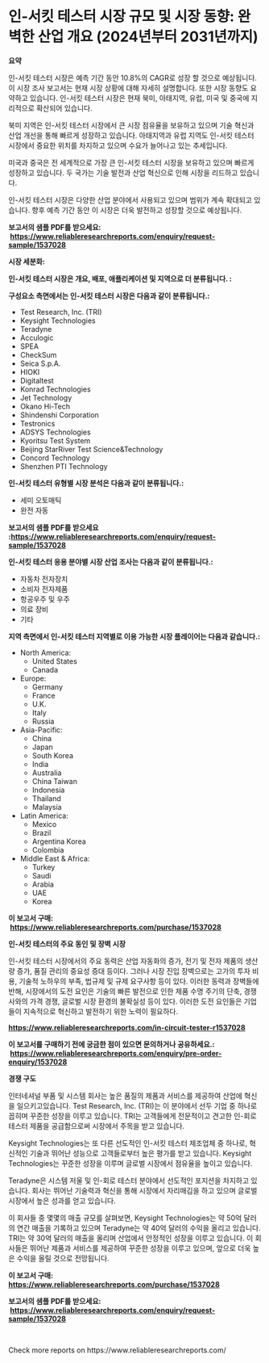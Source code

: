 <p><h1>인-서킷 테스터 시장 규모 및 시장 동향: 완벽한 산업 개요 (2024년부터 2031년까지)</h1></p><p><strong>요약</strong></p>
<p><p>인-서킷 테스터 시장은 예측 기간 동안 10.8%의 CAGR로 성장 할 것으로 예상됩니다. 이 시장 조사 보고서는 현재 시장 상황에 대해 자세히 설명합니다. 또한 시장 동향도 요약하고 있습니다. 인-서킷 테스터 시장은 현재 북미, 아태지역, 유럽, 미국 및 중국에 지리적으로 확산되어 있습니다. </p><p>북미 지역은 인-서킷 테스터 시장에서 큰 시장 점유율을 보유하고 있으며 기술 혁신과 산업 개선을 통해 빠르게 성장하고 있습니다. 아태지역과 유럽 지역도 인-서킷 테스터 시장에서 중요한 위치를 차지하고 있으며 수요가 늘어나고 있는 추세입니다. </p><p>미국과 중국은 전 세계적으로 가장 큰 인-서킷 테스터 시장을 보유하고 있으며 빠르게 성장하고 있습니다. 두 국가는 기술 발전과 산업 혁신으로 인해 시장을 리드하고 있습니다. </p><p>인-서킷 테스터 시장은 다양한 산업 분야에서 사용되고 있으며 범위가 계속 확대되고 있습니다. 향후 예측 기간 동안 이 시장은 더욱 발전하고 성장할 것으로 예상됩니다.</p></p>
<p><strong>보고서의 샘플 PDF를 받으세요: &nbsp;<a href="https://www.reliableresearchreports.com/enquiry/request-sample/1537028">https://www.reliableresearchreports.com/enquiry/request-sample/1537028</a></strong></p>
<p><strong>시장 세분화:</strong></p>
<p><strong> 인-서킷 테스터 시장은 개요, 배포, 애플리케이션 및 지역으로 더 분류됩니다. :</strong></p>
<p><strong>구성요소 측면에서는 인-서킷 테스터 시장은 다음과 같이 분류됩니다.:</strong></p>
<p><ul><li>Test Research, Inc. (TRI)</li><li>Keysight Technologies</li><li>Teradyne</li><li>Acculogic</li><li>SPEA</li><li>CheckSum</li><li>Seica S.p.A.</li><li>HIOKI</li><li>Digitaltest</li><li>Konrad Technologies</li><li>Jet Technology</li><li>Okano Hi-Tech</li><li>Shindenshi Corporation</li><li>Testronics</li><li>ADSYS Technologies</li><li>Kyoritsu Test System</li><li>Beijing StarRiver Test Science&Technology</li><li>Concord Technology</li><li>Shenzhen PTI Technology</li></ul></p>
<p><strong> 인-서킷 테스터 유형별 시장 분석은 다음과 같이 분류됩니다.:</strong></p>
<p><ul><li>세미 오토매틱</li><li>완전 자동</li></ul></p>
<p><strong>보고서의 샘플 PDF를 받으세요 :<a href="https://www.reliableresearchreports.com/enquiry/request-sample/1537028">https://www.reliableresearchreports.com/enquiry/request-sample/1537028</a></strong></p>
<p><strong> 인-서킷 테스터 응용 분야별 시장 산업 조사는 다음과 같이 분류됩니다.:</strong></p>
<p><ul><li>자동차 전자장치</li><li>소비자 전자제품</li><li>항공우주 및 우주</li><li>의료 장비</li><li>기타</li></ul></p>
<p><strong>지역 측면에서 인-서킷 테스터 지역별로 이용 가능한 시장 플레이어는 다음과 같습니다.:</strong></p>
<p><ul>
    <li>
        North America:
        <ul>
            <li>United States</li>
            <li>Canada</li>
        </ul>
    </li>
    <li>
        Europe:
        <ul>
            <li>Germany</li>
            <li>France</li>
            <li>U.K.</li>
            <li>Italy</li>
            <li>Russia</li>
        </ul>
    </li>
    <li>
        Asia-Pacific:
        <ul>
            <li>China</li>
            <li>Japan</li>
            <li>South Korea</li>
            <li>India</li>
            <li>Australia</li>
            <li>China Taiwan</li>
            <li>Indonesia</li>
            <li>Thailand</li>
            <li>Malaysia</li>
        </ul>
    </li>
    <li>
        Latin America:
        <ul>
            <li>Mexico</li>
            <li>Brazil</li>
            <li>Argentina Korea</li>
            <li>Colombia</li>
        </ul>
    </li>
    <li>
        Middle East & Africa:
        <ul>
            <li>Turkey</li>
            <li>Saudi</li>
            <li>Arabia</li>
            <li>UAE</li>
            <li>Korea</li>
        </ul>
    </li>
    </ul></p>
<p><strong>이 보고서 구매: &nbsp;<a href="https://www.reliableresearchreports.com/purchase/1537028">https://www.reliableresearchreports.com/purchase/1537028</a></strong></p>
<p><strong>인-서킷 테스터의 주요 동인 및 장벽 시장</strong></p>
<p><p>인-서킷 테스터 시장에서의 주요 동력은 산업 자동화의 증가, 전기 및 전자 제품의 생산량 증가, 품질 관리의 중요성 증대 등이다. 그러나 시장 진입 장벽으로는 고가의 투자 비용, 기술적 노하우의 부족, 법규제 및 규제 요구사항 등이 있다. 이러한 동력과 장벽들에 반해, 시장에서의 도전 요인은 기술의 빠른 발전으로 인한 제품 수명 주기의 단축, 경쟁사와의 가격 경쟁, 글로벌 시장 환경의 불확실성 등이 있다. 이러한 도전 요인들은 기업들이 지속적으로 혁신하고 발전하기 위한 노력이 필요하다.</p></p>
<p><strong><a href="https://www.reliableresearchreports.com/in-circuit-tester-r1537028">https://www.reliableresearchreports.com/in-circuit-tester-r1537028</a></strong></p>
<p><strong>이 보고서를 구매하기 전에 궁금한 점이 있으면 문의하거나 공유하세요.: &nbsp;<a href="https://www.reliableresearchreports.com/enquiry/pre-order-enquiry/1537028">https://www.reliableresearchreports.com/enquiry/pre-order-enquiry/1537028</a></strong></p>
<p><strong>경쟁 구도</strong></p>
<p><p>인터네셔널 부품 및 시스템 회사는 높은 품질의 제품과 서비스를 제공하여 산업에 혁신을 일으키고있습니다. Test Research, Inc. (TRI)는 이 분야에서 선두 기업 중 하나로 꼽히며 꾸준한 성장을 이루고 있습니다. TRI는 고객들에게 전문적이고 견고한 인-회로 테스터 제품을 공급함으로써 시장에서 주목을 받고 있습니다. </p><p>Keysight Technologies는 또 다른 선도적인 인-서킷 테스터 제조업체 중 하나로, 혁신적인 기술과 뛰어난 성능으로 고객들로부터 높은 평가를 받고 있습니다. Keysight Technologies는 꾸준한 성장을 이루며 글로벌 시장에서 점유율을 높이고 있습니다.</p><p>Teradyne은 시스템 저울 및 인-회로 테스터 분야에서 선도적인 포지션을 차지하고 있습니다. 회사는 뛰어난 기술력과 혁신을 통해 시장에서 자리매김을 하고 있으며 글로벌 시장에서 높은 성과를 얻고 있습니다.</p><p>이 회사들 중 몇몇의 매출 규모를 살펴보면, Keysight Technologies는 약 50억 달러의 연간 매출을 기록하고 있으며 Teradyne는 약 40억 달러의 수익을 올리고 있습니다. TRI는 약 30억 달러의 매출을 올리며 산업에서 안정적인 성장을 이루고 있습니다. 이 회사들은 뛰어난 제품과 서비스를 제공하여 꾸준한 성장을 이루고 있으며, 앞으로 더욱 높은 수익을 올릴 것으로 전망됩니다.</p></p>
<p><strong>이 보고서 구매: &nbsp; <a href="https://www.reliableresearchreports.com/purchase/1537028">https://www.reliableresearchreports.com/purchase/1537028</a></strong></p>
<p><strong>보고서의 샘플 PDF를 받으세요: &nbsp;<a href="https://www.reliableresearchreports.com/enquiry/request-sample/1537028">https://www.reliableresearchreports.com/enquiry/request-sample/1537028</a></strong><strong></strong></p>
<p>&nbsp;</p>
<p>Check more reports on https://www.reliableresearchreports.com/</p>